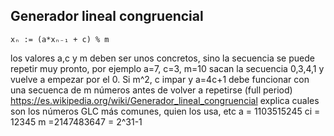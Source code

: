 ## Generador lineal congruencial

`xₙ := (a*xₙ₋₁ + c) % m`

los valores a,c y m deben ser unos concretos, sino la secuencia se puede repetir muy pronto, por ejemplo a=7, c=3, m=10 sacan la secuencia 0,3,4,1 y vuelve a empezar por el 0.
Si m^2, c impar y a=4c+1 debe funcionar con una secuenca de m números antes de volver a repetirse (full period)
https://es.wikipedia.org/wiki/Generador_lineal_congruencial explica cuales son los números GLC más comunes, quien los usa, etc
	a = 1103515245 
	ci = 12345
	m  =2147483647 = 2^31-1

